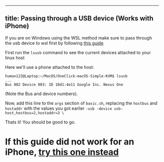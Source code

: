 
---
title: Passing through a USB device (Works with iPhone)
--- 

If you are on Windows using the WSL method make sure to pass through the usb device to wsl first by following [this guide](https://learn.microsoft.com/en-us/windows/wsl/connect-usb)

First run the `lsusb` command to see the current devices attached to your linux host

Here we'll use a phone attached to the host:

```
human123@Laptop:~/MacOS/OneClick-macOS-Simple-KVM$ lsusb
...
Bus 002 Device 003: ID 18d1:4e11 Google Inc. Nexus One
```
(Note the Bus and device numbers).

Now, add this line to the `args` section of `basic.sh`, replacing the `hostbus` and `hostaddr` with the values you got earlier
```-usb -device usb-host,hostbus=2,hostaddr=3 \```

Thats it! You should be good to go.

# If this guide did not work for an iPhone, [try this one instead](/docs/guide-phone-passthrough)